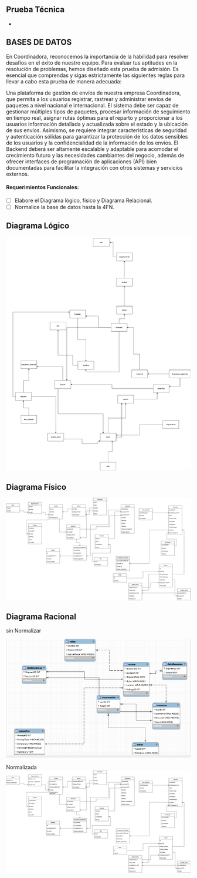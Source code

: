 ## Prueba Técnica

-

## BASES DE DATOS

En Coordinadora, reconocemos la importancia de la habilidad para resolver desafíos en el éxito de
nuestro equipo. Para evaluar tus aptitudes en la resolución de problemas, hemos diseñado esta
prueba de admisión. Es esencial que comprendas y sigas estrictamente las siguientes reglas para
llevar a cabo esta prueba de manera adecuada:

Una plataforma de gestión de envíos de
nuestra empresa Coordinadora, que permita a los usuarios registrar, rastrear y administrar
envíos de paquetes a nivel nacional e internacional. El sistema debe ser capaz de gestionar
múltiples tipos de paquetes, procesar información de seguimiento en tiempo real, asignar
rutas óptimas para el reparto y proporcionar a los usuarios información detallada y
actualizada sobre el estado y la ubicación de sus envíos. Asimismo, se requiere integrar
características de seguridad y autenticación sólidas para garantizar la protección de los
datos sensibles de los usuarios y la confidencialidad de la información de los envíos. El
Backend deberá ser altamente escalable y adaptable para acomodar el crecimiento futuro
y las necesidades cambiantes del negocio, además de ofrecer interfaces de programación de
aplicaciones (API) bien documentadas para facilitar la integración con otros sistemas y
servicios externos.

#### Requerimientos Funcionales:

- [ ] Elabore el Diagrama lógico, físico y Diagrama Relacional.
- [ ] Normalice la base de datos hasta la 4FN.

## Diagrama Lógico

![Alt text](PushUp_database.drawio-1.png)

## Diagrama Físico



![Alt text](Diagrama.drawio-1.png)

## Diagrama Racional
sin Normalizar

![Alt text](Modelo_Racional.png)

Normalizada
![Alt text](Racional.png)